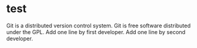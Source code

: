 # test
Git is a distributed version control system.
Git is free software distributed under the GPL.
Add one line by first developer.
Add one line by second developer.
